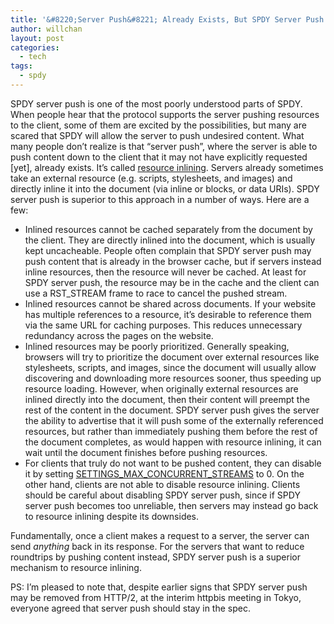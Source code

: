 ```yaml
---
title: '&#8220;Server Push&#8221; Already Exists, But SPDY Server Push Is Better'
author: willchan
layout: post
categories:
  - tech
tags:
  - spdy
---
```

SPDY server push is one of the most poorly understood parts of SPDY. When people hear that the protocol supports the server pushing resources to the client, some of them are excited by the possibilities, but many are scared that SPDY will allow the server to push undesired content. What many people don’t realize is that “server push”, where the server is able to push content down to the client that it may not have explicitly requested [yet], already exists. It’s called [resource inlining][1]. Servers already sometimes take an external resource (e.g. scripts, stylesheets, and images) and directly inline it into the document (via inline  or  blocks, or data URIs). SPDY server push is superior to this approach in a number of ways. Here are a few:

 [1]: https://developers.google.com/speed/docs/pss/InlineSmallResources

*   Inlined resources cannot be cached separately from the document by the client. They are directly inlined into the document, which is usually kept uncacheable. People often complain that SPDY server push may push content that is already in the browser cache, but if servers instead inline resources, then the resource will never be cached. At least for SPDY server push, the resource may be in the cache and the client can use a RST_STREAM frame to race to cancel the pushed stream.
*   Inlined resources cannot be shared across documents. If your website has multiple references to a resource, it’s desirable to reference them via the same URL for caching purposes. This reduces unnecessary redundancy across the pages on the website.
*   Inlined resources may be poorly prioritized. Generally speaking, browsers will try to prioritize the document over external resources like stylesheets, scripts, and images, since the document will usually allow discovering and downloading more resources sooner, thus speeding up resource loading. However, when originally external resources are inlined directly into the document, then their content will preempt the rest of the content in the document. SPDY server push gives the server the ability to advertise that it will push some of the externally referenced resources, but rather than immediately pushing them before the rest of the document completes, as would happen with resource inlining, it can wait until the document finishes before pushing resources.
*   For clients that truly do not want to be pushed content, they can disable it by setting [SETTINGS\_MAX\_CONCURRENT_STREAMS][2] to 0. On the other hand, clients are not able to disable resource inlining. Clients should be careful about disabling SPDY server push, since if SPDY server push becomes too unreliable, then servers may instead go back to resource inlining despite its downsides.

 [2]: http://dev.chromium.org/spdy/spdy-protocol/spdy-protocol-draft3#TOC-2.6.4-SETTINGS

Fundamentally, once a client makes a request to a server, the server can send *anything* back in its response. For the servers that want to reduce roundtrips by pushing content instead, SPDY server push is a superior mechanism to resource inlining.

PS: I’m pleased to note that, despite earlier signs that SPDY server push may be removed from HTTP/2, at the interim httpbis meeting in Tokyo, everyone agreed that server push should stay in the spec.
